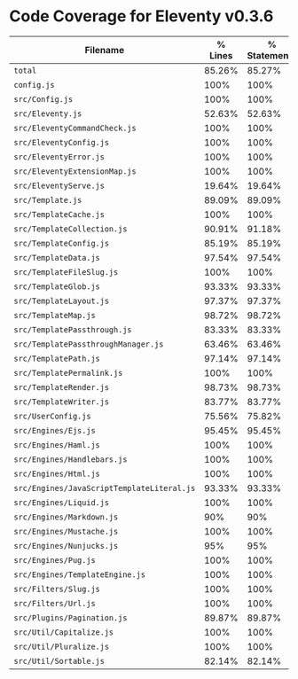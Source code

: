 # Code Coverage for Eleventy v0.3.6

| Filename                                   | % Lines | % Statements | % Functions | % Branches |
| ------------------------------------------ | ------- | ------------ | ----------- | ---------- |
| `total`                                    | 85.26%  | 85.27%       | 82.67%      | 75.94%     |
| `config.js`                                | 100%    | 100%         | 100%        | 100%       |
| `src/Config.js`                            | 100%    | 100%         | 100%        | 100%       |
| `src/Eleventy.js`                          | 52.63%  | 52.63%       | 34.78%      | 22.73%     |
| `src/EleventyCommandCheck.js`              | 100%    | 100%         | 100%        | 87.5%      |
| `src/EleventyConfig.js`                    | 100%    | 100%         | 100%        | 100%       |
| `src/EleventyError.js`                     | 100%    | 100%         | 100%        | 100%       |
| `src/EleventyExtensionMap.js`              | 100%    | 100%         | 100%        | 90%        |
| `src/EleventyServe.js`                     | 19.64%  | 19.64%       | 46.15%      | 0%         |
| `src/Template.js`                          | 89.09%  | 89.09%       | 83.33%      | 80.37%     |
| `src/TemplateCache.js`                     | 100%    | 100%         | 100%        | 100%       |
| `src/TemplateCollection.js`                | 90.91%  | 91.18%       | 86.67%      | 83.33%     |
| `src/TemplateConfig.js`                    | 85.19%  | 85.19%       | 62.5%       | 94.44%     |
| `src/TemplateData.js`                      | 97.54%  | 97.54%       | 100%        | 78.13%     |
| `src/TemplateFileSlug.js`                  | 100%    | 100%         | 100%        | 100%       |
| `src/TemplateGlob.js`                      | 93.33%  | 93.33%       | 100%        | 87.5%      |
| `src/TemplateLayout.js`                    | 97.37%  | 97.37%       | 100%        | 92.86%     |
| `src/TemplateMap.js`                       | 98.72%  | 98.72%       | 100%        | 85.71%     |
| `src/TemplatePassthrough.js`               | 83.33%  | 83.33%       | 75%         | 0%         |
| `src/TemplatePassthroughManager.js`        | 63.46%  | 63.46%       | 76.92%      | 66.67%     |
| `src/TemplatePath.js`                      | 97.14%  | 97.14%       | 93.33%      | 95.45%     |
| `src/TemplatePermalink.js`                 | 100%    | 100%         | 100%        | 100%       |
| `src/TemplateRender.js`                    | 98.73%  | 98.73%       | 100%        | 94.44%     |
| `src/TemplateWriter.js`                    | 83.77%  | 83.77%       | 73.33%      | 78.13%     |
| `src/UserConfig.js`                        | 75.56%  | 75.82%       | 62.07%      | 57.14%     |
| `src/Engines/Ejs.js`                       | 95.45%  | 95.45%       | 85.71%      | 66.67%     |
| `src/Engines/Haml.js`                      | 100%    | 100%         | 100%        | 100%       |
| `src/Engines/Handlebars.js`                | 100%    | 100%         | 100%        | 100%       |
| `src/Engines/Html.js`                      | 100%    | 100%         | 100%        | 100%       |
| `src/Engines/JavaScriptTemplateLiteral.js` | 93.33%  | 93.33%       | 100%        | 100%       |
| `src/Engines/Liquid.js`                    | 100%    | 100%         | 100%        | 83.33%     |
| `src/Engines/Markdown.js`                  | 90%     | 90%          | 87.5%       | 75%        |
| `src/Engines/Mustache.js`                  | 100%    | 100%         | 100%        | 100%       |
| `src/Engines/Nunjucks.js`                  | 95%     | 95%          | 100%        | 75%        |
| `src/Engines/Pug.js`                       | 100%    | 100%         | 100%        | 75%        |
| `src/Engines/TemplateEngine.js`            | 100%    | 100%         | 100%        | 100%       |
| `src/Filters/Slug.js`                      | 100%    | 100%         | 100%        | 100%       |
| `src/Filters/Url.js`                       | 100%    | 100%         | 100%        | 100%       |
| `src/Plugins/Pagination.js`                | 89.87%  | 89.87%       | 90.91%      | 78.13%     |
| `src/Util/Capitalize.js`                   | 100%    | 100%         | 100%        | 100%       |
| `src/Util/Pluralize.js`                    | 100%    | 100%         | 100%        | 100%       |
| `src/Util/Sortable.js`                     | 82.14%  | 82.14%       | 69.23%      | 95%        |
